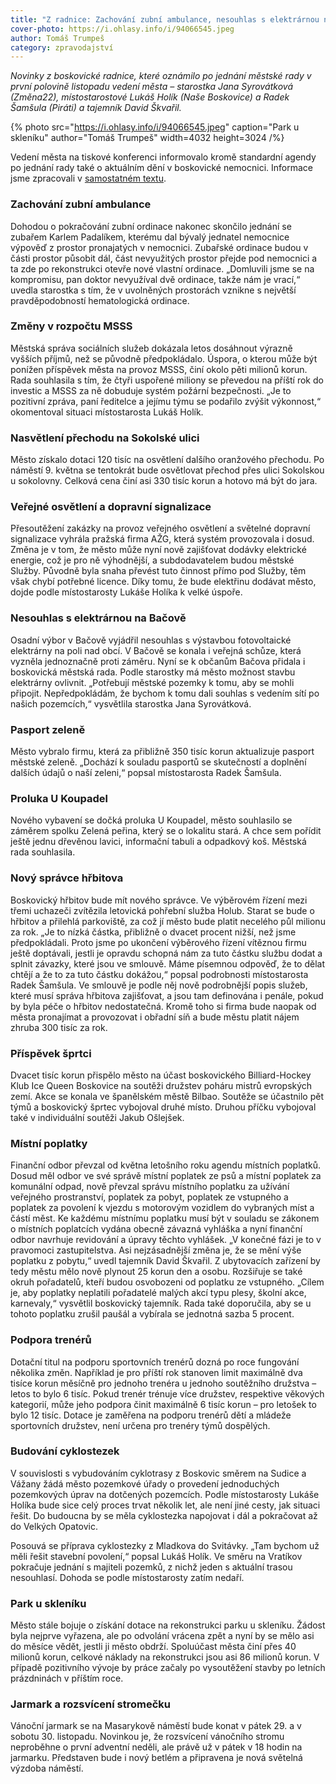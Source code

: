 ```yaml
---
title: "Z radnice: Zachování zubní ambulance, nesouhlas s elektrárnou na Bačově, park u skleníku"
cover-photo: https://i.ohlasy.info/i/94066545.jpeg
author: Tomáš Trumpeš
category: zpravodajství
---
```


*Novinky z boskovické radnice, které oznámilo po jednání městské rady v první polovině listopadu vedení města – starostka Jana Syrovátková (Změna22), místostarostové Lukáš Holík (Naše Boskovice) a Radek Šamšula (Piráti) a tajemník David Škvařil.*

{% photo src="https://i.ohlasy.info/i/94066545.jpeg" caption="Park u skleníku" author="Tomáš Trumpeš" width=4032 height=3024 /%}

Vedení města na tiskové konferenci informovalo kromě standardní agendy po jednání rady také o aktuálním dění v boskovické nemocnici. Informace jsme zpracovali v [samostatném textu](https://ohlasy.info/clanky/2024/11/novi-primari.html).

### Zachování zubní ambulance

Dohodou o pokračování zubní ordinace nakonec skončilo jednání se zubařem Karlem Padalíkem, kterému dal bývalý jednatel nemocnice výpověď z prostor pronajatých v nemocnici. Zubařské ordinace budou v části prostor působit dál, část nevyužitých prostor přejde pod nemocnici a ta zde po rekonstrukci otevře nové vlastní ordinace. „Domluvili jsme se na kompromisu, pan doktor nevyužíval dvě ordinace, takže nám je vrací,“ uvedla starostka s tím, že v uvolněných prostorách vznikne s největší pravděpodobností hematologická ordinace.

### Změny v rozpočtu MSSS

Městská správa sociálních služeb dokázala letos dosáhnout výrazně vyšších příjmů, než se původně předpokládalo. Úspora, o kterou může být ponížen příspěvek města na provoz MSSS, činí okolo pěti milionů korun. Rada souhlasila s tím, že čtyři uspořené miliony se převedou na příští rok do investic a MSSS za ně dobuduje systém požární bezpečnosti. „Je to pozitivní zpráva, paní ředitelce a jejímu týmu se podařilo zvýšit výkonnost,“ okomentoval situaci místostarosta Lukáš Holík.

### Nasvětlení přechodu na Sokolské ulici

Město získalo dotaci 120 tisíc na osvětlení dalšího oranžového přechodu. Po náměstí 9\. května se tentokrát bude osvětlovat přechod přes ulici Sokolskou u sokolovny. Celková cena činí asi 330 tisíc korun a hotovo má být do jara.

### Veřejné osvětlení a dopravní signalizace

Přesoutěžení zakázky na provoz veřejného osvětlení a světelné dopravní signalizace vyhrála pražská firma AŽG, která systém provozovala i dosud. Změna je v tom, že město může nyní nově zajišťovat dodávky elektrické energie, což je pro ně výhodnější, a subdodavatelem budou městské Služby. Původně byla snaha převést tuto činnost přímo pod Služby, těm však chybí potřebné licence. Díky tomu, že bude elektřinu dodávat město, dojde podle místostarosty Lukáše Holíka k velké úspoře.

### Nesouhlas s elektrárnou na Bačově

Osadní výbor v Bačově vyjádřil nesouhlas s výstavbou fotovoltaické elektrárny na poli nad obcí. V Bačově se konala i veřejná schůze, která vyzněla jednoznačně proti záměru. Nyní se k občanům Bačova přidala i boskovická městská rada. Podle starostky má město možnost stavbu elektrárny ovlivnit. „Potřebují městské pozemky k tomu, aby se mohli připojit. Nepředpokládám, že bychom k tomu dali souhlas s vedením sítí po našich pozemcích,“ vysvětlila starostka Jana Syrovátková.

### Pasport zeleně

Město vybralo firmu, která za přibližně 350 tisíc korun aktualizuje pasport městské zeleně. „Dochází k souladu pasportů se skutečností a doplnění dalších údajů o naší zeleni,“ popsal místostarosta Radek Šamšula.

### Proluka U Koupadel

Nového vybavení se dočká proluka U Koupadel, město souhlasilo se záměrem spolku Zelená peřina, který se o lokalitu stará. A chce sem pořídit ještě jednu dřevěnou lavici, informační tabuli a odpadkový koš. Městská rada souhlasila.

### Nový správce hřbitova

Boskovický hřbitov bude mít nového správce. Ve výběrovém řízení mezi třemi uchazeči zvítězila letovická pohřební služba Holub. Starat se bude o hřbitov a přilehlá parkoviště, za což jí město bude platit necelého půl milionu za rok. „Je to nízká částka, přibližně o dvacet procent nižší, než jsme předpokládali. Proto jsme po ukončení výběrového řízení vítěznou firmu ještě doptávali, jestli je opravdu schopná nám za tuto částku službu dodat a splnit závazky, které jsou ve smlouvě. Máme písemnou odpověď, že to dělat chtějí a že to za tuto částku dokážou,“ popsal podrobnosti místostarosta Radek Šamšula. Ve smlouvě je podle něj nově podrobnější popis služeb, které musí správa hřbitova zajišťovat, a jsou tam definována i penále, pokud by byla péče o hřbitov nedostatečná. Kromě toho si firma bude naopak od města pronajímat a provozovat i obřadní síň a bude městu platit nájem zhruba 300 tisíc za rok.

### Příspěvek šprtci

Dvacet tisíc korun přispělo město na účast boskovického Billiard-Hockey Klub Ice Queen Boskovice na soutěži družstev poháru mistrů evropských zemí. Akce se konala ve španělském městě Bilbao. Soutěže se účastnilo pět týmů a boskovický šprtec vybojoval druhé místo. Druhou příčku vybojoval také v individuální soutěži Jakub Ošlejšek.

### Místní poplatky

Finanční odbor převzal od května letošního roku agendu místních poplatků. Dosud měl odbor ve své správě místní poplatek ze psů a místní poplatek za komunální odpad, nově převzal správu místního poplatku za užívání veřejného prostranství, poplatek za pobyt, poplatek ze vstupného a poplatek za povolení k vjezdu s motorovým vozidlem do vybraných míst a částí měst. Ke každému místnímu poplatku musí být v souladu se zákonem o místních poplatcích vydána obecně závazná vyhláška a nyní finanční odbor navrhuje revidování a úpravy těchto vyhlášek. „V konečné fázi je to v pravomoci zastupitelstva. Asi nejzásadnější změna je, že se mění výše poplatku z pobytu,“ uvedl tajemník David Škvařil. Z ubytovacích zařízení by tedy městu mělo nově plynout 25 korun den a osobu. Rozšiřuje se také okruh pořadatelů, kteří budou osvobozeni od poplatku ze vstupného. „Cílem je, aby poplatky neplatili pořadatelé malých akcí typu plesy, školní akce, karnevaly,“ vysvětlil boskovický tajemník. Rada také doporučila, aby se u tohoto poplatku zrušil paušál a vybírala se jednotná sazba 5 procent.

### Podpora trenérů

Dotační titul na podporu sportovních trenérů dozná po roce fungování několika změn. Například je pro příští rok stanoven limit maximálně dva tisíce korun měsíčně pro jednoho trenéra u jednoho soutěžního družstva – letos to bylo 6 tisíc. Pokud trenér trénuje více družstev, respektive věkových kategorií, může jeho podpora činit maximálně 6 tisíc korun – pro letošek to bylo 12 tisíc. Dotace je zaměřena na podporu trenérů dětí a mládeže sportovních družstev, není určena pro trenéry týmů dospělých. 

### Budování cyklostezek

V souvislosti s vybudováním cyklotrasy z Boskovic směrem na Sudice a Vážany žádá město pozemkové úřady o provedení jednoduchých pozemkových úprav na dotčených pozemcích. Podle místostarosty Lukáše Holíka bude sice celý proces trvat několik let, ale není jiné cesty, jak situaci řešit. Do budoucna by se měla cyklostezka napojovat i dál a pokračovat až do Velkých Opatovic.

Posouvá se příprava cyklostezky z Mladkova do Svitávky. „Tam bychom už měli řešit stavební povolení,“ popsal Lukáš Holík. Ve směru na Vratíkov pokračuje jednání s majiteli pozemků, z nichž jeden s aktuální trasou nesouhlasí. Dohoda se podle místostarosty zatím nedaří.

### Park u skleníku

Město stále bojuje o získání dotace na rekonstrukci parku u skleníku. Žádost byla nejprve vyřazena, ale po odvolání vrácena zpět a nyní by se mělo asi do měsíce vědět, jestli ji město obdrží. Spoluúčast města činí přes 40 milionů korun, celkové náklady na rekonstrukci jsou asi 86 milionů korun. V případě pozitivního vývoje by práce začaly po vysoutěžení stavby po letních prázdninách v příštím roce.

### Jarmark a rozsvícení stromečku

Vánoční jarmark se na Masarykově náměstí bude konat v pátek 29\. a v sobotu 30\. listopadu. Novinkou je, že rozsvícení vánočního stromu neproběhne o první adventní neděli, ale právě už v pátek v 18 hodin na jarmarku. Představen bude i nový betlém a připravena je nová světelná výzdoba náměstí.